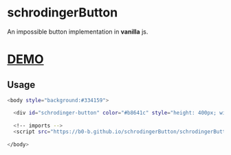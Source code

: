 # schrodingerButton

An impossible button implementation in <strong>vanilla</strong> js.

# [DEMO](https://codepen.io/b0-b/pen/OJwwyWL)

## Usage

```bash
<body style="background:#334159">

  <div id="schrodinger-button" color="#b8641c" style="height: 400px; width: 400px;"></div>
        
  <!-- imports -->
  <script src="https://b0-b.github.io/schrodingerButton/schrodingerButton.js" ></script>
        
</body>
```

